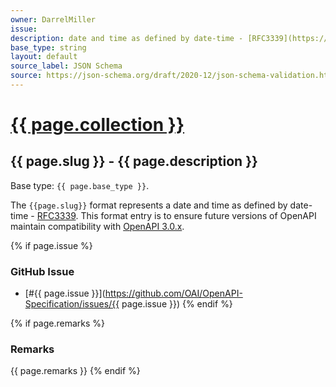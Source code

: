 ```yaml
---
owner: DarrelMiller
issue: 
description: date and time as defined by date-time - [RFC3339](https://www.rfc-editor.org/rfc/rfc3339#section-5.6)
base_type: string
layout: default
source_label: JSON Schema
source: https://json-schema.org/draft/2020-12/json-schema-validation.html#name-dates-times-and-duration
---
```


# <a href="..">{{ page.collection }}</a>

## {{ page.slug }} - {{ page.description }}

Base type: `{{ page.base_type }}`.

The `{{page.slug}}` format represents a date and time as defined by date-time - [RFC3339](https://www.rfc-editor.org/rfc/rfc3339#section-5.6). This format entry is to ensure future versions of OpenAPI maintain compatibility with [OpenAPI 3.0.x](https://spec.openapis.org/oas/v3.0.0).

{% if page.issue %}
### GitHub Issue

* [#{{ page.issue }}](https://github.com/OAI/OpenAPI-Specification/issues/{{ page.issue }})
{% endif %}

{% if page.remarks %}
### Remarks

{{ page.remarks }}
{% endif %}
